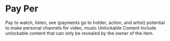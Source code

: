 # Pay Per

Pay to watch, listen, see (payments go to holder, action, and artist) potential to make personal channels for video, music Unlockable Content Include unlockable content that can only be revealed by the owner of the item.
